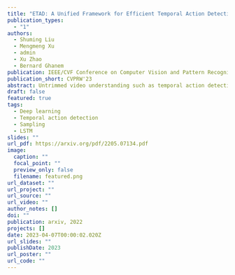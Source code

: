 ```yaml
---
title: "ETAD: A Unified Framework for Efficient Temporal Action Detection"
publication_types:
  - "1"
authors:
  - Shuming Liu
  - Mengmeng Xu
  - admin
  - Xu Zhao
  - Bernard Ghanem
publication: IEEE/CVF Conference on Computer Vision and Pattern Recognition, 2023
publication_short: CVPRW'23
abstract: Untrimmed video understanding such as temporal action detection (TAD) often suffers from the pain of huge demand for computing resources. Because of long video durations and limited GPU memory, most action detectors can only operate on pre-extracted features rather than the original videos, and they still require a lot of computation to achieve high detection performance. To alleviate the heavy computation problem in TAD, in this work, we first propose an efficient action detector with detector proposal sampling, based on the observation that performance saturates at a small number of proposals. This detector is designed with several important techniques, such as LSTM-boosted temporal aggregation and cascaded proposal refinement to achieve high detection quality as well as low computational cost. To enable joint optimization of this action detector and the feature encoder, we also propose encoder gradient sampling, which selectively back-propagates through video snippets and tremendously reduces GPU memory consumption. With the two sampling strategies and the effective detector, we build a unified framework for efficient end-to-end temporal action detection (ETAD), making real-world untrimmed video understanding tractable. ETAD achieves state-of-the-art performance on both THUMOS-14 and ActivityNet-1.3. Interestingly, on ActivityNet-1.3, it reaches 37.78% average mAP, while only requiring 6 mins of training time and 1.23 GB memory based on pre-extracted features. With end-to-end training, it reduces the GPU memory footprint by more than 70% with even higher performance (38.21% average mAP), as compared with traditional end-to-end methods.
draft: false
featured: true
tags:
  - Deep learning
  - Temporal action detection
  - Sampling
  - LSTM
slides: ""
url_pdf: https://arxiv.org/pdf/2205.07134.pdf
image:
  caption: ""
  focal_point: ""
  preview_only: false
  filename: featured.png
url_dataset: ""
url_project: ""
url_source: ""
url_video: ""
author_notes: []
doi: ""
publication: arxiv, 2022
projects: []
date: 2023-04-07T00:00:02.020Z
url_slides: ""
publishDate: 2023
url_poster: ""
url_code: ""
---
```

